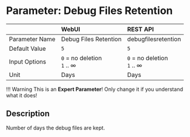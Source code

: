# Parameter: Debug Files Retention

|                   | WebUI               | REST API
|:---               |:---                 |:----
| Parameter Name    | Debug Files Retention | debugfilesretention
| Default Value     | `5`                 | `5`
| Input Options     | `0` = no deletion<br> `1` .. &infin; | `0` = no deletion<br> `1` .. &infin;
| Unit              | Days                | Days


!!! Warning
    This is an **Expert Parameter**! Only change it if you understand what it does!


## Description

Number of days the debug files are kept.
